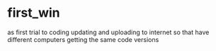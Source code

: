 # first_win
as first trial to coding updating and uploading to internet so that have different computers getting the same code versions
